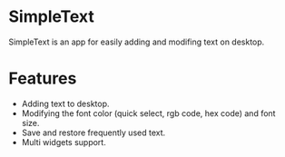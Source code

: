 # SimpleText
SimpleText is an app for easily adding and modifing text on desktop.

# Features
- Adding text to desktop.
- Modifying the font color (quick select, rgb code, hex code) and font size.
- Save and restore frequently used text.
- Multi widgets support.